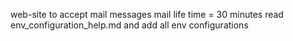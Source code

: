web-site to accept mail messages
mail life time = 30 minutes
read env_configuration_help.md and add all env configurations
